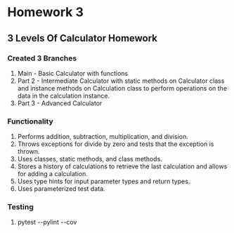 # Homework 3

## 3 Levels Of Calculator Homework

### Created 3 Branches
1. Main - Basic Calculator with functions
2. Part 2 - Intermediate Calculator with static methods on Calculator class and instance methods on Calculation class to perform operations on the data in the calculation instance.
3. Part 3 - Advanced Calculator

### Functionality
1. Performs addition, subtraction, multiplication, and division.
2. Throws exceptions for divide by zero and tests that the exception is thrown.
3. Uses classes, static methods, and class methods.
4. Stores a history of calculations to retrieve the last calculation and allows for adding a calculation.
5. Uses type hints for input parameter types and return types.
6. Uses parameterized test data.

### Testing
1. pytest --pylint --cov
